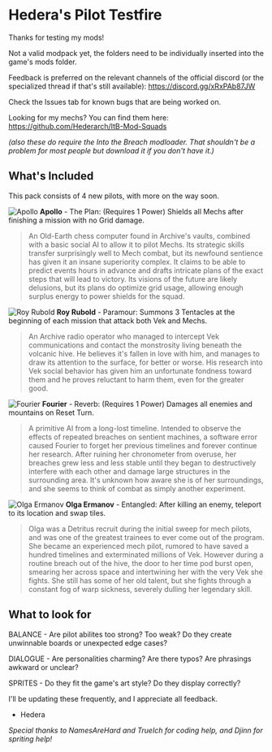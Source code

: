 # Hedera's Pilot Testfire
Thanks for testing my mods!

Not a valid modpack yet, the folders need to be individually inserted into the game's mods folder.

Feedback is preferred on the relevant channels of the official discord (or the specialized thread if that's still available): https://discord.gg/xRxPAb87JW

Check the Issues tab for known bugs that are being worked on.

Looking for my mechs? You can find them here: https://github.com/Hederarch/ItB-Mod-Squads

*(also these do require the Into the Breach modloader. That shouldn't be a problem for most people but download it if you don't have it.)*

## What's Included
This pack consists of 4 new pilots, with more on the way soon.

![Apollo](https://cdn.discordapp.com/attachments/699323570211520556/1021146960268365974/apollo.png)
**Apollo** - The Plan: (Requires 1 Power) Shields all Mechs after finishing a mission with no Grid damage.

> An Old-Earth chess computer found in Archive's vaults, combined with a basic social AI to allow it to pilot Mechs. Its strategic skills transfer surprisingly well to Mech combat, but its newfound sentience has given it an insane superiority complex. It claims to be able to predict events hours in advance and drafts intricate plans of the exact steps that will lead to victory. Its visions of the future are likely delusions, but its plans do optimize grid usage, allowing enough surplus energy to power shields for the squad.

![Roy Rubold](https://cdn.discordapp.com/attachments/699323570211520556/1021146960943661076/roy.png)
**Roy Rubold** - Paramour: Summons 3 Tentacles at the beginning of each mission that attack both Vek and Mechs.

> An Archive radio operator who managed to intercept Vek communications and contact the monstrosity living beneath the volcanic hive. He believes it's fallen in love with him, and manages to draw its attention to the surface, for better or worse. His research into Vek social behavior has given him an unfortunate fondness toward them and he proves reluctant to harm them, even for the greater good.

![Fourier](https://media.discordapp.net/attachments/1006298746658771034/1021290808038674443/fourier.png)
**Fourier** - Reverb: (Requires 1 Power) Damages all enemies and mountains on Reset Turn.

> A primitive AI from a long-lost timeline. Intended to observe the effects of repeated breaches on sentient machines, a software error caused Fourier to forget her previous timelines and forever continue her research. After ruining her chronometer from overuse, her breaches grew less and less stable until they began to destructively interfere with each other and damage large structures in the surrounding area. It's unknown how aware she is of her surroundings, and she seems to think of combat as simply another experiment.

![Olga Ermanov](https://media.discordapp.net/attachments/1006298746658771034/1022006929423335434/olga.png)
**Olga Ermanov** - Entangled: After killing an enemy, teleport to its location and swap tiles.

> Olga was a Detritus recruit during the initial sweep for mech pilots, and was one of the greatest trainees to ever come out of the program. She became an experienced mech pilot, rumored to have saved a hundred timelines and exterminated millions of Vek. However during a routine breach out of the hive, the door to her time pod burst open, smearing her across space and intertwining her with the very Vek she fights. She still has some of her old talent, but she fights through a constant fog of warp sickness, severely dulling her legendary skill. 

## What to look for
BALANCE - Are pilot abilites too strong? Too weak? Do they create unwinnable boards or unexpected edge cases?

DIALOGUE - Are personalities charming? Are there typos? Are phrasings awkward or unclear?

SPRITES - Do they fit the game's art style? Do they display correctly?


I'll be updating these frequently, and I appreciate all feedback.
- Hedera

*Special thanks to NamesAreHard and TrueIch for coding help, and Djinn for spriting help!*
